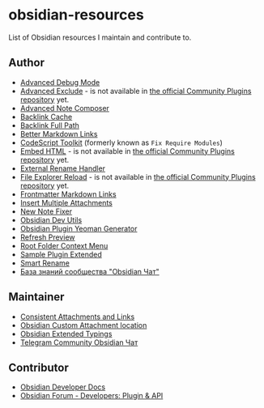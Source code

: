 # obsidian-resources

List of Obsidian resources I maintain and contribute to.

## Author

- [Advanced Debug Mode](https://github.com/mnaoumov/obsidian-advanced-debug-mode)
- [Advanced Exclude](https://github.com/mnaoumov/obsidian-advanced-exclude) - is not available in [the official Community Plugins repository](https://github.com/https://obsidian.md/plugins) yet.
- [Advanced Note Composer](https://github.com/mnaoumov/obsidian-advanced-note-composer)
- [Backlink Cache](https://github.com/mnaoumov/obsidian-backlink-cache)
- [Backlink Full Path](https://github.com/mnaoumov/obsidian-backlink-full-path)
- [Better Markdown Links](https://github.com/mnaoumov/obsidian-better-markdown-links)
- [CodeScript Toolkit](https://github.com/mnaoumov/obsidian-codescript-toolkit) (formerly known as `Fix Require Modules`)
- [Embed HTML](https://github.com/mnaoumov/obsidian-embed-html) - is not available in [the official Community Plugins repository](https://github.com/https://obsidian.md/plugins) yet.
- [External Rename Handler](https://github.com/mnaoumov/obsidian-external-rename-handler)
- [File Explorer Reload](https://github.com/mnaoumov/obsidian-file-explorer-reload) - is not available in [the official Community Plugins repository](https://github.com/https://obsidian.md/plugins) yet.
- [Frontmatter Markdown Links](https://github.com/mnaoumov/obsidian-frontmatter-markdown-links)
- [Insert Multiple Attachments](https://github.com/mnaoumov/obsidian-insert-multiple-attachments)
- [New Note Fixer](https://github.com/mnaoumov/obsidian-new-note-fixer)
- [Obsidian Dev Utils](https://github.com/mnaoumov/obsidian-dev-utils)
- [Obsidian Plugin Yeoman Generator](https://github.com/mnaoumov/generator-obsidian-plugin)
- [Refresh Preview](https://github.com/mnaoumov/obsidian-refresh-preview)
- [Root Folder Context Menu](https://github.com/mnaoumov/obsidian-root-folder-context-menu)
- [Sample Plugin Extended](https://github.com/mnaoumov/obsidian-sample-plugin-extended)
- [Smart Rename](https://github.com/mnaoumov/obsidian-smart-rename)
- [База знаний сообщества "Obsidian Чат"](https://github.com/mnaoumov/obsidian-community-vault)

## Maintainer

- [Consistent Attachments and Links](https://github.com/dy-sh/obsidian-consistent-attachments-and-links/)
- [Obsidian Custom Attachment location](https://github.com/RainCat1998/obsidian-custom-attachment-location)
- [Obsidian Extended Typings](https://github.com/Fevol/obsidian-typings)
- [Telegram Community Obsidian Чат](https://t.me/obsidian_z)

## Contributor

- [Obsidian Developer Docs](https://github.com/obsidianmd/obsidian-developer-docs)
- [Obsidian Forum - Developers: Plugin & API](https://forum.obsidian.md/c/developers-api/14)
